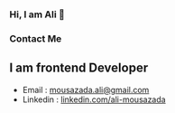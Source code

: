 ### Hi, I am  Ali 👋
### Contact Me
## I am frontend Developer

* Email : mousazada.ali@gmail.com
* Linkedin : <a href="https://www.linkedin.com/in/ali-mousazada/">linkedin.com/ali-mousazada</a>

<!--
**Almousaz/Almousaz** is a ✨ _special_ ✨ repository because its `README.md` (this file) appears on your GitHub profile.

Here are some ideas to get you started:

- 🔭 I’m currently working on ...
- 🌱 I’m currently learning ...
- 👯 I’m looking to collaborate on ...
- 🤔 I’m looking for help with ...
- 💬 Ask me about ...
- 📫 How to reach me: ...
- 😄 Pronouns: ...
- ⚡ Fun fact: ...
-->
